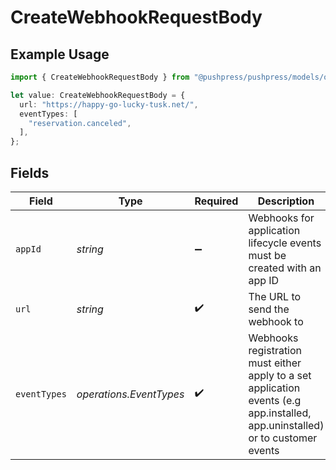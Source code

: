 # CreateWebhookRequestBody

## Example Usage

```typescript
import { CreateWebhookRequestBody } from "@pushpress/pushpress/models/operations";

let value: CreateWebhookRequestBody = {
  url: "https://happy-go-lucky-tusk.net/",
  eventTypes: [
    "reservation.canceled",
  ],
};
```

## Fields

| Field                                                                                                                          | Type                                                                                                                           | Required                                                                                                                       | Description                                                                                                                    |
| ------------------------------------------------------------------------------------------------------------------------------ | ------------------------------------------------------------------------------------------------------------------------------ | ------------------------------------------------------------------------------------------------------------------------------ | ------------------------------------------------------------------------------------------------------------------------------ |
| `appId`                                                                                                                        | *string*                                                                                                                       | :heavy_minus_sign:                                                                                                             | Webhooks for application lifecycle events must be created with an app ID                                                       |
| `url`                                                                                                                          | *string*                                                                                                                       | :heavy_check_mark:                                                                                                             | The URL to send the webhook to                                                                                                 |
| `eventTypes`                                                                                                                   | *operations.EventTypes*                                                                                                        | :heavy_check_mark:                                                                                                             | Webhooks registration must either apply to a set application events (e.g app.installed, app.uninstalled) or to customer events |